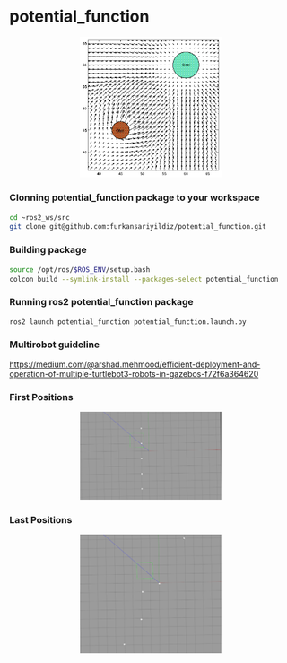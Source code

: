# potential_function

<p align="center">
  <img src="documents/function.png" style="width: 50%; height: 50%"/>
</p>

### Clonning potential_function package to your workspace
```bash
cd ~ros2_ws/src
git clone git@github.com:furkansariyildiz/potential_function.git
```

### Building package
```bash
source /opt/ros/$ROS_ENV/setup.bash
colcon build --symlink-install --packages-select potential_function
```

### Running ros2 potential_function package
```bash
ros2 launch potential_function potential_function.launch.py
```

### Multirobot guideline
https://medium.com/@arshad.mehmood/efficient-deployment-and-operation-of-multiple-turtlebot3-robots-in-gazebos-f72f6a364620


### First Positions
<p align="center">
  <img src="documents/first_positions.png" alt="First position" style="width: 50%; height: 50%"/>
</p>


### Last Positions
<p align="center">
  <img src="documents/last_positions.png" alt="Last position" style="width: 50%; height: 50%"/>
</p>